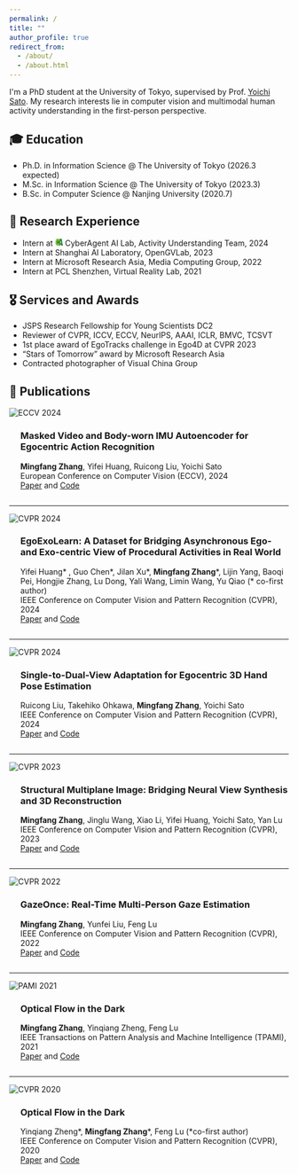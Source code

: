 ```yaml
---
permalink: /
title: ""
author_profile: true
redirect_from: 
  - /about/
  - /about.html
---
```


I'm a PhD student at the University of Tokyo, supervised by Prof. [Yoichi Sato](https://sites.google.com/ut-vision.org/ysato/). My research interests lie in computer vision and multimodal human activity understanding in the first-person perspective.

## 🎓 Education
* Ph.D. in Information Science @ The University of Tokyo (2026.3 expected)
* M.Sc. in Information Science @ The University of Tokyo (2023.3)
* B.Sc. in Computer Science @ Nanjing University (2020.7)

## 🔬 Research Experience
* Intern at <img src="/images/ca.png" style="width:1em; height:1em; vertical-align:baseline;"> CyberAgent AI Lab, Activity Understanding Team, 2024
* Intern at Shanghai AI Laboratory, OpenGVLab, 2023
* Intern at Microsoft Research Asia, Media Computing Group, 2022
* Intern at PCL Shenzhen, Virtual Reality Lab, 2021

## 🎖️ Services and Awards
* JSPS Research Fellowship for Young Scientists DC2
* Reviewer of CVPR, ICCV, ECCV, NeurIPS, AAAI, ICLR, BMVC, TCSVT
* 1st place award of EgoTracks challenge in Ego4D at CVPR 2023
* “Stars of Tomorrow” award by Microsoft Research Asia
* Contracted photographer of Visual China Group


## 📄 Publications

<div style="display: flex; flex-wrap: wrap; align-items: center;">
    <div style="flex: 1 1 300px;">
        <img src="../images/papers/eccv24_mae.jpeg" alt="ECCV 2024" style="width: 100%; max-width: 300px;"/>
    </div>
    <div style="flex: 1 1 300px; margin-left: 20px;">
        <h3>Masked Video and Body-worn IMU Autoencoder for Egocentric Action Recognition</h3>
        <p><b>Mingfang Zhang</b>, Yifei Huang, Ruicong Liu, Yoichi Sato <br> European Conference on Computer Vision (ECCV), 2024 <br> <a href="http://www.arxiv.org/pdf/2407.06628">Paper</a> and <a href="https://github.com/mf-zhang/IMU-Video-MAE">Code</a></p>
    </div>
</div>

---

<div style="display: flex; flex-wrap: wrap; align-items: center;">
    <div style="flex: 1 1 300px;">
        <img src="../images/papers/cvpr24_egoexo.jpeg" alt="CVPR 2024" style="width: 100%; max-width: 300px;"/>
    </div>
    <div style="flex: 1 1 300px; margin-left: 20px;">
        <h3>EgoExoLearn: A Dataset for Bridging Asynchronous Ego- and Exo-centric View of Procedural Activities in Real World</h3>
        <p>Yifei Huang* , Guo Chen*, Jilan Xu*, <b>Mingfang Zhang</b>*, Lijin Yang, Baoqi Pei, Hongjie Zhang, Lu Dong, Yali Wang, Limin Wang, Yu Qiao (* co-first author) <br> IEEE Conference on Computer Vision and Pattern Recognition (CVPR), 2024 <br> <a href="https://arxiv.org/pdf/2403.16182.pdf">Paper</a> and <a href="https://github.com/OpenGVLab/EgoExoLearn">Code</a></p>
    </div>
</div>

---

<div style="display: flex; flex-wrap: wrap; align-items: center;">
    <div style="flex: 1 1 300px;">
        <img src="../images/papers/cvpr24_hand.jpeg" alt="CVPR 2024" style="width: 100%; max-width: 300px;"/>
    </div>
    <div style="flex: 1 1 300px; margin-left: 20px;">
        <h3>Single-to-Dual-View Adaptation for Egocentric 3D Hand Pose Estimation</h3>
        <p>Ruicong Liu, Takehiko Ohkawa, <b>Mingfang Zhang</b>, Yoichi Sato <br> IEEE Conference on Computer Vision and Pattern Recognition (CVPR), 2024 <br> <a href="https://arxiv.org/pdf/2403.04381.pdf">Paper</a> and <a href="https://github.com/ut-vision/S2DHand">Code</a></p>
    </div>
</div>

---

<div style="display: flex; flex-wrap: wrap; align-items: center;">
    <div style="flex: 1 1 300px;">
        <img src="../images/papers/cvpr23_mpi.jpeg" alt="CVPR 2023" style="width: 100%; max-width: 300px;"/>
    </div>
    <div style="flex: 1 1 300px; margin-left: 20px;">
        <h3>Structural Multiplane Image: Bridging Neural View Synthesis and 3D Reconstruction</h3>
        <p><b>Mingfang Zhang</b>, Jinglu Wang, Xiao Li, Yifei Huang, Yoichi Sato, Yan Lu <br> IEEE Conference on Computer Vision and Pattern Recognition (CVPR), 2023 <br> <a href="https://arxiv.org/pdf/2303.05937.pdf">Paper</a> and <a href="https://github.com/mf-zhang/Structural-MPI">Code</a></p>
    </div>
</div>

---

<div style="display: flex; flex-wrap: wrap; align-items: center;">
    <div style="flex: 1 1 300px;">
        <img src="../images/papers/cvpr22_gaze.jpeg" alt="CVPR 2022" style="width: 100%; max-width: 300px;"/>
    </div>
    <div style="flex: 1 1 300px; margin-left: 20px;">
        <h3>GazeOnce: Real-Time Multi-Person Gaze Estimation</h3>
        <p><b>Mingfang Zhang</b>, Yunfei Liu, Feng Lu <br> IEEE Conference on Computer Vision and Pattern Recognition (CVPR), 2022 <br> <a href="https://arxiv.org/abs/2204.09480">Paper</a> and <a href="https://github.com/mf-zhang/GazeOnce">Code</a></p>
    </div>
</div>

---

<div style="display: flex; flex-wrap: wrap; align-items: center;">
    <div style="flex: 1 1 300px;">
        <img src="../images/papers/pami21_dark.jpeg" alt="PAMI 2021" style="width: 100%; max-width: 300px;"/>
    </div>
    <div style="flex: 1 1 300px; margin-left: 20px;">
        <h3>Optical Flow in the Dark</h3>
        <p><b>Mingfang Zhang</b>, Yinqiang Zheng, Feng Lu <br> IEEE Transactions on Pattern Analysis and Machine Intelligence (TPAMI), 2021 <br> <a href="https://ieeexplore.ieee.org/document/9626625">Paper</a> and <a href="https://github.com/mf-zhang/Optical-Flow-in-the-Dark">Code</a></p>
    </div>
</div>

---

<div style="display: flex; flex-wrap: wrap; align-items: center;">
    <div style="flex: 1 1 300px;">
        <img src="../images/papers/cvpr20_dark.jpeg" alt="CVPR 2020" style="width: 100%; max-width: 300px;"/>
    </div>
    <div style="flex: 1 1 300px; margin-left: 20px;">
        <h3>Optical Flow in the Dark</h3>
        <p>Yinqiang Zheng*, <b>Mingfang Zhang</b>*, Feng Lu (*co-first author) <br> 
        IEEE Conference on Computer Vision and Pattern Recognition (CVPR), 2020  <br>  <a href="http://openaccess.thecvf.com/content_CVPR_2020/papers/Zheng_Optical_Flow_in_the_Dark_CVPR_2020_paper.pdf">Paper</a> and <a href="https://github.com/mf-zhang/Optical-Flow-in-the-Dark">Code</a></p>
    </div>
</div>




<!-- Google tag (gtag.js) -->
<script async src="https://www.googletagmanager.com/gtag/js?id=G-H5PY7PJR9Q"></script>
<script>
  window.dataLayer = window.dataLayer || [];
  function gtag(){dataLayer.push(arguments);}
  gtag('js', new Date());

  gtag('config', 'G-H5PY7PJR9Q');
</script>
